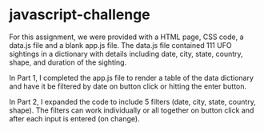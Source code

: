 # javascript-challenge
For this assignment, we were provided with a HTML page, CSS code, a data.js file and a blank app.js file. The data.js file contained 111 UFO sightings in a dictionary with details including date, city, state, country, shape, and duration of the sighting.

In Part 1, I completed the app.js file to render a table of the data dictionary and have it be filtered by date on button click or hitting the enter button.

In Part 2, I expanded the code to include 5 filters (date, city, state, country, shape). The filters can work individually or all together on button click and after each input is entered (on change). 